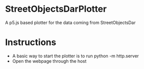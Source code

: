 # StreetObjectsDarPlotter
A p5.js based plotter for the data coming from StreetObjectsDar

# Instructions
- A basic way to start the plotter is to run python -m http.server
- Open the webpage through the host
